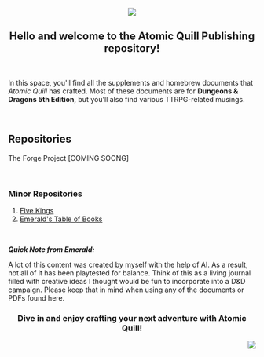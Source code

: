 <p align="center"><img src="https://i.imgur.com/JR3gWRD.png"></p>

<h2 align="center">Hello and welcome to the Atomic Quill Publishing repository!</h2>

<br>

In this space, you'll find all the supplements and homebrew documents that *Atomic Quill* has crafted. Most of these documents are for **Dungeons & Dragons 5th Edition**, but you'll also find various TTRPG-related musings.

<br>

## Repositories

The Forge Project [COMING SOONG]

<br>

### Minor Repositories
1. [Five Kings](https://github.com/AtomicQuillPublishing/five-kings)
2. [Emerald's Table of Books](https://github.com/AtomicQuillPublishing/emeralds-table-of-books)

<br>

***Quick Note from Emerald:*** 
<p>A lot of this content was created by myself with the help of AI. As a result, not all of it has been playtested for balance. Think of this as a living journal filled with creative ideas I thought would be fun to incorporate into a D&D campaign. Please keep that in mind when using any of the documents or PDFs found here.</p>

<h3 align="center">Dive in and enjoy crafting your next adventure with Atomic Quill!</h3>

<p align="right"><img src="https://i.imgur.com/IiFSjh8.png"></p>

